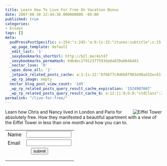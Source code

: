 ```yaml
---
title: Learn How To Live For Free On Vacation Bonus
date: 2007-08-30 22:44:38.000000000 -05:00
published: true
categories:
- Essays
tags: []
meta:
  podPressPostSpecific: s:254:"s:245:"a:6:{s:15:"itunes:subtitle";s:15:"##PostExcerpt##";s:14:"itunes:summary";s:15:"##PostExcerpt##";s:15:"itunes:keywords";s:17:"##WordPressCats##";s:13:"itunes:author";s:10:"##Global##";s:15:"itunes:explicit";s:2:"No";s:12:"itunes:block";s:2:"No";}";";
  _wp_page_template: default
  _edit_last: '1'
  _sexybookmarks_shortUrl: http://b2l.me/4st47
  _sexybookmarks_permaHash: 6d6dec1f912377593da0a839a064b481
  _nectar_love: '0'
  _wpas_done_all: '1'
  _jetpack_related_posts_cache: a:1:{s:32:"8f6677c9d6b0f903e98ad32ec61f8deb";a:2:{s:7:"expires";i:1457701319;s:7:"payload";a:3:{i:0;a:1:{s:2:"id";i:1941;}i:1;a:1:{s:2:"id";i:1797;}i:2;a:1:{s:2:"id";i:1285;}}}}
  _wp_rp_image: empty
  nectar_blog_post_view_count: '145'
  _wp_rp_related_posts_query_result_cache_expiration: '1524987607'
  _wp_rp_related_posts_query_result_cache_6: a:12:{i:0;O:8:"stdClass":2:{s:7:"post_id";s:4:"4411";s:5:"score";s:18:"45.944430512273186";}i:1;O:8:"stdClass":2:{s:7:"post_id";s:3:"620";s:5:"score";s:18:"30.893052549050267";}i:2;O:8:"stdClass":2:{s:7:"post_id";s:3:"257";s:5:"score";s:18:"29.800645623687387";}i:3;O:8:"stdClass":2:{s:7:"post_id";s:4:"1941";s:5:"score";s:17:"26.42785183079131";}i:4;O:8:"stdClass":2:{s:7:"post_id";s:3:"626";s:5:"score";s:18:"23.757119498102735";}i:5;O:8:"stdClass":2:{s:7:"post_id";s:3:"274";s:5:"score";s:17:"20.43922403204892";}i:6;O:8:"stdClass":2:{s:7:"post_id";s:3:"596";s:5:"score";s:17:"19.66712998753562";}i:7;O:8:"stdClass":2:{s:7:"post_id";s:4:"1414";s:5:"score";s:18:"19.091765842637646";}i:8;O:8:"stdClass":2:{s:7:"post_id";s:3:"341";s:5:"score";s:18:"17.344350824187913";}i:9;O:8:"stdClass":2:{s:7:"post_id";s:4:"2335";s:5:"score";s:17:"15.82082843932909";}i:10;O:8:"stdClass":2:{s:7:"post_id";s:4:"4415";s:5:"score";s:18:"15.631045893450574";}i:11;O:8:"stdClass":2:{s:7:"post_id";s:4:"4413";s:5:"score";s:18:"14.881658994595687";}}
permalink: "/live-for-free/"
---
```

<p><img src="{{ site.baseurl }}/posts/2007/08/995088949_c38b3faf65_m.thumbnail.jpg" alt="Eiffel Tower" align="right" />Learn how Chris and Nancy lived in London and Paris for absolutely free.  How they manifested a beautiful apartment with a view of the Eiffel Tower in less than one month and how you can to.</p>
<form action="http://www.kickstartcart.com/app/contactsave.asp" method="post"><input type="hidden" name="phpMyAdmin" value="QNjMR3Pz-4LXmWY8GykUfQMUUdd" /></p>
<table border="0" cellspacing="0" cellpadding="3">
<tbody>
<tr>
<td>Name</td>
<td><input id="name" name="name" size="15" type="text" /></td>
</tr>
<tr>
<td>Email</td>
<td><input id="email1" name="email1" size="15" type="text" /></td>
</tr>
<tr>
<td colspan="2" align="center"><input name="submit" type="submit" value="submit" /> <input id="defaultar" name="defaultar" type="hidden" value="269487" /> <input id="merchantid" name="merchantid" type="hidden" value="101104" /> <input id="copyarresponse" name="copyarresponse" type="hidden" value="1" /> <input name="visiblefields" type="hidden" value="name,email1" /> <input name="requiredfields" type="hidden" /> <!-- note email1 is always required.  Add 'Name' to RequiredFields value if you want it to be required. --></p>
<p><input name="arthankyouurl" type="hidden" value="http://blog.christophersherrod.com/contact/thankyou/" /> <input name="allowmulti" type="hidden" value="1" /> <input name="custom" type="hidden" value="0" /></td>
</tr>
</tbody>
</table>
</form>
